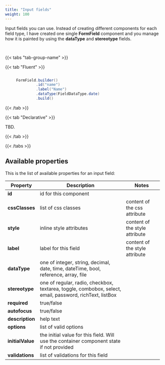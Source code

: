 ```yaml
---
title: "Input fields"
weight: 100
---
```


Input fields you can use. Instead of creating different components for each field type, I have created one single 
**FormField** component and you manage how it is painted by using the **dataType** and **stereotype** fields. 

<div style="display: flex; align-items: center; justify-content: center; width: 100%; margin-bottom: 30px;">
  <mateu-component id="componente" style="width: unset;"></mateu-component>
</div>

<script>

  const component = {
  "type": "ClientSide",
  "metadata": {
    "type": "FormField",
    "fieldId": "name",
    "dataType": "date",
    "stereotype": "regular",
    "observed": false,
    "autofocus": false,
    "label": "Name",
    "colspan": 0,
    "rightAligned": false,
    "bold": false,
    "required": false
  },
  "id": "name"
};

    document.getElementById('componente').component = component;

</script>

{{< tabs "tab-group-name" >}}

{{< tab "Fluent" >}}

```java

     FormField.builder()
              .id("name")
              .label("Name")
              .dataType(FieldDataType.date)
              .build()

```

{{< /tab >}}

{{< tab "Declarative" >}}

TBD.

{{< /tab >}}

{{< /tabs >}}


## Available properties

This is the list of available properties for an input field:

| Property         | Description                                                                                             | Notes                          |
|------------------|---------------------------------------------------------------------------------------------------------|--------------------------------|
| **id**           | id for this component                                                                                   |                                |
| **cssClasses**   | list of css classes                                                                                     | content of the css attribute   |
| **style**        | inline style attributes                                                                                 | content of the style attribute |
| **label**        | label for this field                                                                                    | content of the style attribute |
| **dataType**     | one of integer, string, decimal, date, time, dateTime, bool, reference, array, file                     |                                |
| **stereotype**   | one of regular, radio, checkbox, textarea, toggle, combobox, select, email, password, richText, listBox |                                |
| **required**     | true/false                                                                                              |                                |
| **autofocus**    | true/false                                                                                              |                                |
| **description**  | help text                                                                                               |                                |
| **options**      | list of valid options                                                                                   |                                |
| **initialValue** | the initial value for this field. Will use the container component state if not provided                |                                |
| **validations**  | list of validations for this field                                                                      |                                |



